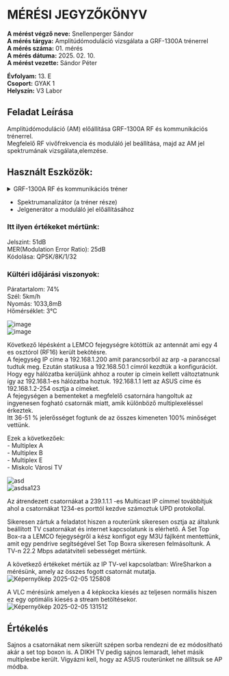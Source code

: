 # MÉRÉSI JEGYZŐKÖNYV   
     
**A mérést végző neve:** Snellenperger Sándor   
**A mérés tárgya:**  Amplitúdómoduláció vizsgálata a GRF-1300A trénerrel  
**A mérés száma:** 01. mérés    
**A mérés dátuma:** 2025. 02. 10.    
**A mérést vezette:** Sándor Péter    

**Évfolyam:** 13. E  
**Csoport:** GYAK 1  
**Helyszín:** V3 Labor 

## Feladat Leírása   
Amplitúdómoduláció (AM) előállítása GRF-1300A RF és kommunikációs trénerrel.    
Megfelelő RF vivőfrekvencia és moduláló jel beállítása, majd az AM jel spektrumának vizsgálata,elemzése.


## Használt Eszközök: 
<details>
     <summary> GRF-1300A RF és kommunikációs tréner </summary>
  ![GRF-1300A](https://github.com/user-attachments/assets/b09666dc-2c45-4d29-997b-4f23d93d21a4)


</details>
  
  - Spektrumanalizátor (a tréner része)  
  - Jelgenerátor a moduláló jel előállításához
 

                                                           
                                                          
### Itt ilyen értékeket mértünk:  
Jelszint: 51dB  
MER(Modulation Error Ratio): 25dB  
Kódolása: QPSK/8K/1/32  
### Kültéri időjárási viszonyok:  
Páratartalom: 74%  
Szél: 5km/h  
Nyomás: 1033,8mB  
Hőmérséklet: 3°C  

![image](https://github.com/user-attachments/assets/08f85285-c379-4e01-b706-6fc20fa6d507)  
![image](https://github.com/user-attachments/assets/97289298-d209-4128-9f02-45fed1d5cbd2)  



Következő lépésként a LEMCO fejegységre kötöttük az antennát ami egy 4 es osztórol (RF16) került bekötésre.    
A fejegység IP címe a 192.168.1.200 amit parancsorból az arp -a paranccsal tudtuk meg. Ezután statikusa a 192.168.50.1 címról kezdtük a konfigurációt.  
Hogy egy hálózatba kerüljünk ahhoz a router ip címein kellett változtatnunk így az 192.168.1-es hálózatba hoztuk. 192.168.1.1 lett az ASUS címe és 192.168.1.2-254 osztja a címeket.  
A fejegységen a bementeket a megfelelő csatornára hangoltuk az ingyenesen fogható csatornák miatt, amik különböző multiplexeléssel érkeztek.  
Itt 36-51 % jelerősséget fogtunk de az összes kimeneten 100% minőséget vettünk.  

Ezek a következőek:   
                    - Multiplex A  
                    - Multiplex B  
                    - Multiplex E  
                    - Miskolc Városi TV     

![asd](https://github.com/user-attachments/assets/afc9b856-80b1-4df4-90c3-a380cde61fda)  
![asdsa123](https://github.com/user-attachments/assets/99e5f498-029e-40c9-b4a1-265710762776)


                    
Az átrendezett csatornákat a 239.1.1.1 -es Multicast IP címmel továbbítjuk ahol a csatornákat 1234-es porttól kezdve számoztuk UPD protokollal.

Sikeresen zártuk a feladatot hiszen a routerünk sikeresen osztja az általunk beállított TV csatornákat és internet kapcsolatunk is elérhető.
A Set Top Box-ra a LEMCO fejegységről a kész konfigot egy M3U fájlként mentettünk, amit egy pendrive segítségével Set Top Boxra sikeresen felmásoltunk.
A TV-n 22.2 Mbps adatátviteli sebességet mértünk.

A következő értékeket mértük az IP TV-vel kapcsolatban:
WireSharkon a mérésünk, amely az összes fogott csatornát mutatja.
![Képernyőkép 2025-02-05 125808](https://github.com/user-attachments/assets/e5fd0794-a745-41fa-9206-662626aab89a)  

A VLC mérésünk amelyen a 4 képkocka kiesés az teljesen normális hiszen ez egy optimális kiesés a stream betöltésekor.
![Képernyőkép 2025-02-05 131512](https://github.com/user-attachments/assets/be7fb1d5-7e59-4b58-aa28-0bbdbb1dcf60)



## Értékelés  
Sajnos a csatornákat nem sikerült szépen sorba rendezni de ez módosítható akár a set top boxon is. A DIKH TV pedig sajnos lemaradt, lehet másik multiplexbe került. Vigyázni kell, hogy az ASUS routerünket ne állítsuk se AP módba. 

                                
